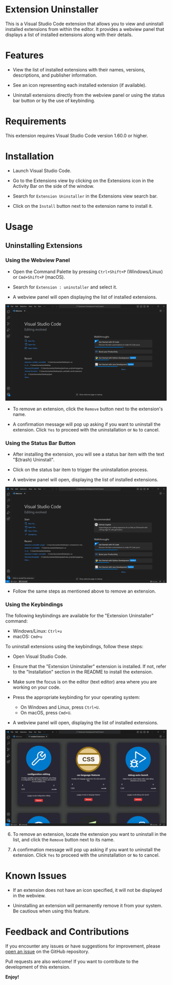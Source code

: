 # Extension Uninstaller

This is a Visual Studio Code extension that allows you to view and uninstall installed extensions from within the editor. It provides a webview panel that displays a list of installed extensions along with their details.

# Features

* View the list of installed extensions with their names, versions, descriptions, and publisher information.

* See an icon representing each installed extension (if available).

* Uninstall extensions directly from the webview panel or using the status bar button or by the use of keybinding.

# Requirements

This extension requires Visual Studio Code version 1.60.0 or higher.

# Installation

* Launch Visual Studio Code.

* Go to the Extensions view by clicking on the Extensions icon in the Activity Bar on the side of the window.

* Search for `Extension Uninstaller` in the Extensions view search bar.

* Click on the `Install` button next to the extension name to install it.

# Usage
## Uninstalling Extensions
### Using the Webview Panel
* Open the Command Palette by pressing `Ctrl+Shift+P` (Windows/Linux) or `Cmd+Shift+P` (macOS).

* Search for `Extension : uninstaller` and select it.

* A webview panel will open displaying the list of installed extensions.

![Screenshot](resources/screenshot.gif)

* To remove an extension, click the `Remove` button next to the extension's name.

* A confirmation message will pop up asking if you want to uninstall the extension. Click `Yes` to proceed with the uninstallation or `No` to cancel.

### Using the Status Bar Button

* After installing the extension, you will see a status bar item with the text "$(trash) Uninstall".

* Click on the status bar item to trigger the uninstallation process.

* A webview panel will open, displaying the list of installed extensions.

![Screenshot](resources/screenshotactivity.gif)

* Follow the same steps as mentioned above to remove an extension.

### Using the Keybindings
The following keybindings are available for the "Extension Uninstaller" command:

* Windows/Linux: `Ctrl+u`
* macOS: `Cmd+u` 

To uninstall extensions using the keybindings, follow these steps:

* Open Visual Studio Code.

* Ensure that the "Extension Uninstaller" extension is installed. If not, refer to the "Installation" section in the README to install the extension.

* Make sure the focus is on the editor (text editor) area where you are working on your code.

* Press the appropriate keybinding for your operating system:
   - On Windows and Linux, press `Ctrl+U`.
   - On macOS, press `Cmd+U`.

* A webview panel will open, displaying the list of installed extensions.

![Screenshot](resources/screenshotkey.gif)

6. To remove an extension, locate the extension you want to uninstall in the list, and click the `Remove` button next to its name.

7. A confirmation message will pop up asking if you want to uninstall the extension. Click `Yes` to proceed with the uninstallation or `No` to cancel.

# Known Issues

* If an extension does not have an icon specified, it will not be displayed in the webview.

* Uninstalling an extension will permanently remove it from your system. Be cautious when using this feature.

# Feedback and Contributions

If you encounter any issues or have suggestions for improvement, please [open an issue](https://github.com/Priyanshukeshri/extension-uninstaller-plugin/issues) on the GitHub repository.

Pull requests are also welcome! If you want to contribute to the development of this extension.

**Enjoy!**

